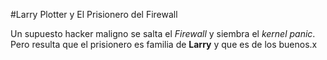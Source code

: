 #Larry Plotter y El Prisionero del Firewall

Un supuesto hacker maligno se salta el *Firewall* y siembra el *kernel panic*.
Pero resulta que el prisionero es familia de **Larry** y que es de los buenos.x
